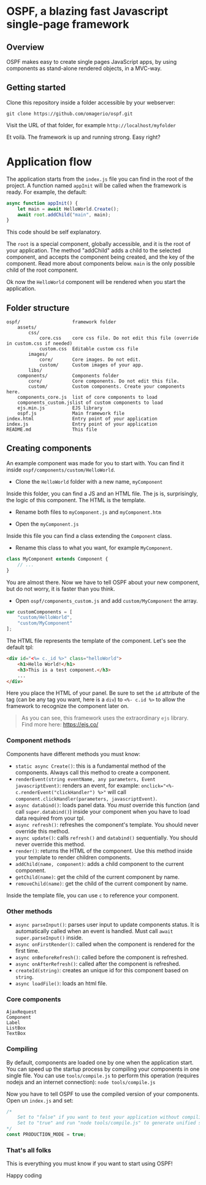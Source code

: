 # OSPF, a blazing fast Javascript single-page framework

## Overview ##
OSPF makes easy to create single pages JavaScript apps, by using components as stand-alone rendered objects, in a MVC-way.

## Getting started ##
Clone this repository inside a folder accessible by your webserver:

` git clone https://github.com/omagerio/ospf.git `

Visit the URL of that folder, for example ` http://localhost/myfolder `

Et voilà. The framework is up and running strong. Easy right?

# Application flow #
The application starts from the `index.js` file you can find in the root of the project. A function named `appInit` will be called when the framework is ready. For example, the default:

```javascript
async function appInit() {
    let main = await HelloWorld.Create();
    await root.addChild("main", main);
}
```

This code should be self explanatory.

The `root` is a special component, globally accessible, and it is the root of your application.
The method "addChild" adds a child to the selected component, and accepts the component being created, and the key of the component.
Read more about components below.
`main` is the only possible child of the root component.

Ok now the `HelloWorld` component will be rendered when you start the application.

## Folder structure ##
```text
ospf/					framework folder
	assets/
		css/
			core.css	core css file. Do not edit this file (override in custom.css if needed)
			custom.css	Editable custom css file
		images/
			core/		Core images. Do not edit.
			custom/		Custom images of your app.
		libs/
	components/			Components folder
		core/			Core components. Do not edit this file.
		custom/			Custom components. Create your components here.
	components_core.js	list of core components to load
	components_custom.jslist of custom components to load
	ejs.min.js			EJS library
	ospf.js				Main framework file
index.html				Entry point of your application
index.js				Entry point of your application
README.md				This file

```

## Creating components ##
An example component was made for you to start with.
You can find it inside `ospf/components/custom/HelloWorld`.

- Clone the `HelloWorld` folder with a new name, `myComponent`

Inside this folder, you can find a JS and an HTML file. The js is, surprisingly, the logic of this component. The HTML is the template.

- Rename both files to `myComponent.js` and `myComponent.htm`

- Open the `myComponent.js`

Inside this file you can find a class extending the `Component` class.

- Rename this class to what you want, for example `MyComponent`.

```javascript
class MyComponent extends Component {
	// ...
}
```

You are almost there. Now we have to tell OSPF about your new component, but do not worry, it is faster than you think.

- Open `ospf/components_custom.js` and add `custom/MyComponent` the array.
```javascript
var customComponents = [
	"custom/HelloWorld",
	"custom/MyComponent"
];
```

The HTML file represents the template of the component. Let's see the default tpl:
```html
<div id="<%= c._id %>" class="helloWorld">
    <h1>Hello World!</h1>
    <h3>This is a test component.</h3>
    ...
</div>
```

Here you place the HTML of your panel. Be sure to set the `id` attribute of the tag (can be any tag you want, here is a `div`) to `<%- c.id %>` to allow the framework to recognize the component later on.

> As you can see, this framework uses the extraordinary `ejs` library. Find more here: https://ejs.co/

### Component methods ###
Components have different methods you must know:

- `static async Create()`: this is a fundamental method of the components. Always call this method to create a component.
- `renderEvent(string eventName, any parameters, Event javascriptEvent)`: renders an event, for example: `onclick="<%- c.renderEvent("clickHandler") %>"` will call `component.clickHandler(parameters, javascriptEvent)`.
- `async databind()`: loads panel data. You _must_ override this function (and call `super.databind()`) inside your component when you have to load data required from your tpl.
- `async refresh()`: refreshes the component's template. You should never override this method.
- `async update()`: calls `refresh()` and `databind()` sequentially. You should never override this method.
- `render()`: returns the HTML of the component. Use this method inside your template to render children components.
- `addChild(name, component)`: adds a child component to the current component.
- `getChild(name)`: get the child of the current component by name.
- `removeChild(name)`: get the child of the current component by name.

Inside the template file, you can use `c` to reference your component.

### Other methods ###
- `async parseInput()`: parses user input to update components status. It is automatically called when an event is handled. Must call `await super.parseInput()` inside.
- `async onFirstRender()`: called when the component is rendered for the first time.
- `async onBeforeRefresh()`: called before the component is refreshed.
- `async onAfterRefresh()`: called after the component is refreshed.
- `createId(string)`: creates an unique id for this component based on `string`.
- `async loadFile()`: loads an html file.

### Core components ###
```
AjaxRequest
Component
Label
ListBox
TextBox
```

### Compiling ###
By default, components are loaded one by one when the application start. You can speed up the startup process by compiling your components in one single file.
You can use `tools/compile.js` to perform this operation (requires nodejs and an internet connection):
`node tools/compile.js`

Now you have to tell OSPF to use the compiled version of your components. Open un `index.js` and set:
```javascript
/*
    Set to "false" if you want to test your application without compiling or you don't have nodeJS.
    Set to "true" and run "node tools/compile.js" to generate unified sources. Recommended.
*/
const PRODUCTION_MODE = true;
```

### That's all folks ###
This is everything you must know if you want to start using OSPF!

Happy coding